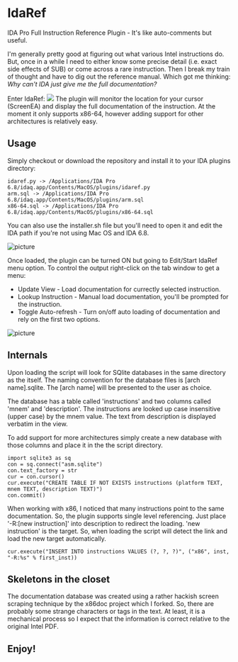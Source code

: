 IdaRef
======
IDA Pro Full Instruction Reference Plugin - It's like auto-comments but useful.

I'm generally pretty good at figuring out what various Intel instructions do.
But, once in a while I need to either know some precise detail (i.e. exact 
side effects of SUB) or come across a rare instruction. Then I break my train
of thought and have to dig out the reference manual. Which got me thinking: 
<i>Why can't IDA just give me the full documentation?</i>

Enter IdaRef:
![](https://raw.githubusercontent.com/nologic/idaref/master/screenshot/idaref.png)
The plugin will monitor the location for your cursor (ScreenEA) and display the full
documentation of the instruction. At the moment it only supports x86-64, however
adding support for other architectures is relatively easy.

Usage
-----
Simply checkout or download the repository and install it to your IDA plugins directory:

    idaref.py -> /Applications/IDA Pro 6.8/idaq.app/Contents/MacOS/plugins/idaref.py
    arm.sql -> /Applications/IDA Pro 6.8/idaq.app/Contents/MacOS/plugins/arm.sql
    x86-64.sql -> /Applications/IDA Pro 6.8/idaq.app/Contents/MacOS/plugins/x86-64.sql

You can also use the installer.sh file but you'll need to open it and edit the IDA path 
if you're not using Mac OS and IDA 6.8.

![picture](https://raw.githubusercontent.com/nologic/idaref/master/screenshot/idaref_start.png)

Once loaded, the plugin can be turned ON but going to Edit/Start IdaRef menu option. To 
control the output right-click on the tab window to get a menu:

* Update View - Load documentation for currectly selected instruction.
* Lookup Instruction - Manual load documentation, you'll be prompted for the instruction.
* Toggle Auto-refresh - Turn on/off auto loading of documentation and rely on the first two options.

![picture](https://raw.githubusercontent.com/nologic/idaref/master/screenshot/idaref_menu.png)
    
Internals
---------
Upon loading the script will look for SQlite databases in the same directory as the 
itself. The naming convention for the database files is [arch name].sqlite. The 
[arch name] will be presented to the user as choice.

The database has a table called 'instructions' and two columns called 'mnem' and
'description'. The instructions are looked up case insensitive (upper case) by the
mnem value. The text from description is displayed verbatim in the view.

To add support for more architectures simply create a new database with those
columns and place it in the the script directory.

    import sqlite3 as sq
    con = sq.connect("asm.sqlite")
    con.text_factory = str
    cur = con.cursor()
    cur.execute("CREATE TABLE IF NOT EXISTS instructions (platform TEXT, mnem TEXT, description TEXT)")
    con.commit()
    
When working with x86, I noticed that many instructions point to the same documentation.
So, the plugin supports single level referencing. Just place '-R:[new instruction]' into
description to redirect the loading. 'new instruction' is the target. So, when loading 
the script will detect the link and load the new target automatically.

    cur.execute("INSERT INTO instructions VALUES (?, ?, ?)", ("x86", inst, "-R:%s" % first_inst))
    
Skeletons in the closet
-----------------------
The documentation database was created using a rather hackish screen scraping
technique by the x86doc project which I forked. So, there are probably some 
strange characters or tags in the text. At least, it is a mechanical process
so I expect that the information is correct relative to the original Intel PDF.

Enjoy!
------
